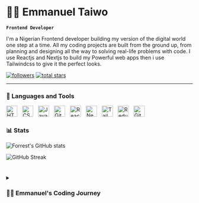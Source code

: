 # 🏄‍♂️ Emmanuel Taiwo

**`Frontend Developer`**

I'm a Nigerian Frontend developer building my version of the digital world one step at a time. All my coding projects are built from the ground up, from planning and designing all the way to solving real-life problems with code. I use Reactjs and Nextjs to build my Powerful web apps then i use Tailwindcss to give it the perfect looks.

   <p align="left">
      <a href="https://github.com/realemmanuel?tab=followers">
         <img alt="followers" title="Follow me on Github" src="https://custom-icon-badges.demolab.com/github/followers/realemmanuel?color=236ad3&labelColor=1155ba&style=for-the-badge&logo=person-add&label=Follow&logoColor=white"/></a>
      <a href="https://github.com/realemmanuel?tab=repositories&sort=stargazers">
         <img alt="total stars" title="Total stars on GitHub" src="https://custom-icon-badges.demolab.com/github/stars/realemmanuel?color=55960c&style=for-the-badge&labelColor=488207&logo=star"/></a>
   </p>

---

### 🧰 Languages and Tools

<img align="left" alt="HTML" width="30px" style="padding-right:10px;" src="https://cdn.jsdelivr.net/gh/devicons/devicon/icons/html5/html5-plain.svg" />
<img align="left" alt="CSS" width="30px" style="padding-right:10px;" src="https://cdn.jsdelivr.net/gh/devicons/devicon/icons/css3/css3-plain.svg" />
<img align="left" alt="JavaScript" width="30px" style="padding-right:10px;" src="https://cdn.jsdelivr.net/gh/devicons/devicon/icons/javascript/javascript-plain.svg" />
<img align="left" alt="Git" width="30px" style="padding-right:10px;" src="https://cdn.jsdelivr.net/gh/devicons/devicon/icons/git/git-original.svg" />
<img align="left" alt="React" width="30px" style="padding-right:10px;" src="https://cdn.jsdelivr.net/gh/devicons/devicon/icons/react/react-original.svg" />
<img align="left" alt="Nextjs" width="30px" style="padding-right:10px;" src="https://cdn.jsdelivr.net/gh/devicons/devicon/icons/nextjs/nextjs-original.svg" />
<img align="left" alt="Tailwind css" width="30px" style="padding-right:10px;" src="https://cdn.jsdelivr.net/gh/devicons/devicon/icons/tailwindcss/tailwindcss-original-wordmark.svg" />
<img align="left" alt="Redux" width="30px" style="padding-right:10px;" src="https://cdn.jsdelivr.net/gh/devicons/devicon/icons/redux/redux-original.svg" />
<img align="left" alt="GitHub" width="30px" style="padding-right:10px;" src="https://cdn.jsdelivr.net/gh/devicons/devicon/icons/github/github-original-wordmark.svg" />
<br />


#

### 📊 Stats

![Forrest's GitHub stats](https://github-readme-stats.vercel.app/api?username=realemmanuel&show_icons=true&theme=gruvbox)

 ![GitHub Streak](https://streak-stats.demolab.com/?user=realemmanuel&theme=gruvbox&border_radius=4.5)

#

<details>
 <summary><h3>👨‍💻 Emmanuel's Coding Journey</h3></summary>
   I started my coding journey as a secondary school student with a passion to learn everything I could about this programming world. And all the while, teaching myself web development with a dream to build my app, but that soon got overshadowed by my desire to excel in Reactjs. A desire that landed me a full stack developer gig job upon graduation. But I think it's time. It's time to get uncomfortable again. I have a burning desire to get back on the horse, and fulfill that dream younger me had of building my own app, my own product. And in order to do that, I'll keep learning new and amazing technologies and keep on building amazing projects - a dream that I'll be ready to tackle in 2023 due to the measure I'm putting in place now. Don't wait up, because I'm coming.

<-- [website]: https://fkcodes.com -->

